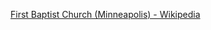 ﻿[First Baptist Church (Minneapolis) - Wikipedia](https://en.wikipedia.org/wiki/First_Baptist_Church_(Minneapolis))